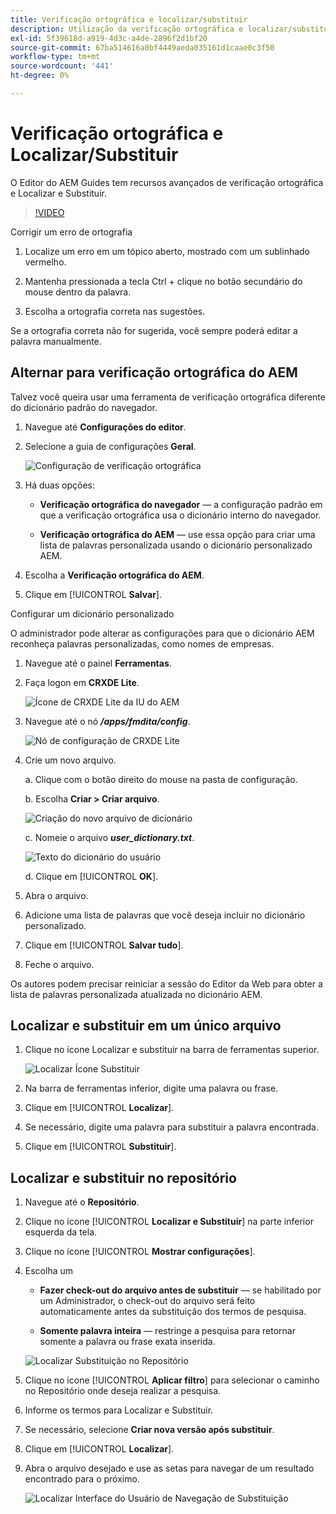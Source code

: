 ```yaml
---
title: Verificação ortográfica e localizar/substituir
description: Utilização da verificação ortográfica e localizar/substituir no AEM Guides
exl-id: 5f39618d-a919-4d3c-a4de-2896f2d1bf20
source-git-commit: 67ba514616a0bf4449aeda035161d1caae0c3f50
workflow-type: tm+mt
source-wordcount: '441'
ht-degree: 0%

---
```


# Verificação ortográfica e Localizar/Substituir

O Editor do AEM Guides tem recursos avançados de verificação ortográfica e Localizar e Substituir.

>[!VIDEO](https://video.tv.adobe.com/v/342768?quality=12&learn=on)

Corrigir um erro de ortografia

1. Localize um erro em um tópico aberto, mostrado com um sublinhado vermelho.

1. Mantenha pressionada a tecla Ctrl + clique no botão secundário do mouse dentro da palavra.

1. Escolha a ortografia correta nas sugestões.

Se a ortografia correta não for sugerida, você sempre poderá editar a palavra manualmente.

## Alternar para verificação ortográfica do AEM

Talvez você queira usar uma ferramenta de verificação ortográfica diferente do dicionário padrão do navegador.

1. Navegue até **Configurações do editor**.

1. Selecione a guia de configurações **Geral**.

   ![Configuração de verificação ortográfica](images/lesson-11/configure-dictionary.png)

1. Há duas opções:

   - **Verificação ortográfica do navegador** — a configuração padrão em que a verificação ortográfica usa o dicionário interno do navegador.

   - **Verificação ortográfica do AEM** — use essa opção para criar uma lista de palavras personalizada usando o dicionário personalizado AEM.

1. Escolha a **Verificação ortográfica do AEM**.

1. Clique em [!UICONTROL **Salvar**].

Configurar um dicionário personalizado

O administrador pode alterar as configurações para que o dicionário AEM reconheça palavras personalizadas, como nomes de empresas.

1. Navegue até o painel **Ferramentas**.

1. Faça logon em **CRXDE Lite**.

   ![Ícone de CRXDE Lite da IU do AEM](images/lesson-11/crxde-lite.png)

1. Navegue até o nó **_/apps/fmdita/config_**.

   ![Nó de configuração de CRXDE Lite](images/lesson-11/config-node.png)

1. Crie um novo arquivo.

   a. Clique com o botão direito do mouse na pasta de configuração.

   b. Escolha **Criar > Criar arquivo**.

   ![Criação do novo arquivo de dicionário](images/lesson-11/new-dictionary-file.png)

   c. Nomeie o arquivo _**user_dictionary.txt**_.

   ![Texto do dicionário do usuário](images/lesson-11/user-dictionary.png)

   d. Clique em [!UICONTROL **OK**].

1. Abra o arquivo.

1. Adicione uma lista de palavras que você deseja incluir no dicionário personalizado.

1. Clique em [!UICONTROL **Salvar tudo**].

1. Feche o arquivo.

Os autores podem precisar reiniciar a sessão do Editor da Web para obter a lista de palavras personalizada atualizada no dicionário AEM.

## Localizar e substituir em um único arquivo

1. Clique no ícone Localizar e substituir na barra de ferramentas superior.

   ![Localizar Ícone Substituir](images/lesson-11/find-replace-icon.png)

1. Na barra de ferramentas inferior, digite uma palavra ou frase.

1. Clique em [!UICONTROL **Localizar**].

1. Se necessário, digite uma palavra para substituir a palavra encontrada.

1. Clique em [!UICONTROL **Substituir**].

## Localizar e substituir no repositório

1. Navegue até o **Repositório**.

1. Clique no ícone [!UICONTROL **Localizar e Substituir**] na parte inferior esquerda da tela.

1. Clique no ícone [!UICONTROL **Mostrar configurações**].

1. Escolha um

   - **Fazer check-out do arquivo antes de substituir** — se habilitado por um Administrador, o check-out do arquivo será feito automaticamente antes da substituição dos termos de pesquisa.

   - **Somente palavra inteira** — restringe a pesquisa para retornar somente a palavra ou frase exata inserida.

   ![Localizar Substituição no Repositório](images/lesson-11/repository-find-replace.png)

1. Clique no ícone [!UICONTROL **Aplicar filtro**] para selecionar o caminho no Repositório onde deseja realizar a pesquisa.

1. Informe os termos para Localizar e Substituir.

1. Se necessário, selecione **Criar nova versão após substituir**.

1. Clique em [!UICONTROL **Localizar**].

1. Abra o arquivo desejado e use as setas para navegar de um resultado encontrado para o próximo.

   ![Localizar Interface do Usuário de Navegação de Substituição](images/lesson-11/find-replace-navigation.png)
